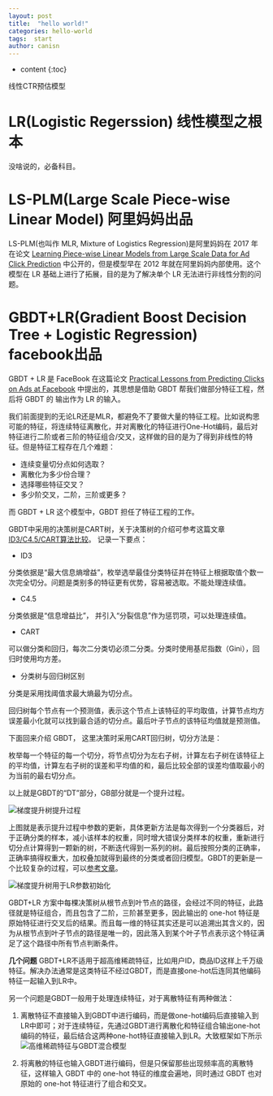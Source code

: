 ```yaml
---
layout: post
title:  "hello world!"
categories: hello-world
tags:  start 
author: canisn
---
```


* content
{:toc}

线性CTR预估模型




# LR(Logistic Regerssion) 线性模型之根本
没啥说的，必备科目。

# LS-PLM(Large Scale Piece-wise Linear Model) 阿里妈妈出品
LS-PLM(也叫作 MLR, Mixture of Logistics Regression)是阿里妈妈在 2017 年在论文 [Learning Piece-wise Linear Models from Large Scale Data for Ad Click Prediction](https://arxiv.org/pdf/1704.05194.pdf) 中公开的，但是模型早在 2012 年就在阿里妈妈内部使用。这个模型在 LR 基础上进行了拓展，目的是为了解决单个 LR 无法进行非线性分割的问题。

# GBDT+LR(Gradient Boost Decision Tree + Logistic Regression) facebook出品
GBDT + LR 是 FaceBook 在这篇论文 [Practical Lessons from Predicting Clicks on Ads at Facebook](http://quinonero.net/Publications/predicting-clicks-facebook.pdf) 中提出的，其思想是借助 GBDT 帮我们做部分特征工程，然后将 GBDT 的 输出作为 LR 的输入。

我们前面提到的无论LR还是MLR，都避免不了要做大量的特征工程。比如说构思可能的特征，将连续特征离散化，并对离散化的特征进行One-Hot编码，最后对特征进行二阶或者三阶的特征组合/交叉，这样做的目的是为了得到非线性的特征。但是特征工程存在几个难题：
- 连续变量切分点如何选取？
- 离散化为多少份合理？
- 选择哪些特征交叉？
- 多少阶交叉，二阶，三阶或更多？

而 GBDT + LR 这个模型中，GBDT 担任了特征工程的工作。

GBDT中采用的决策树是CART树，关于决策树的介绍可参考这篇文章[ID3/C4.5/CART算法比较](http://www.cnblogs.com/wxquare/p/5379970.html)。
记录一下要点：
- ID3

分类依据是“最大信息熵增益”，枚举选举最佳分类特征并在特征上根据取值个数一次完全切分。问题是类别多的特征更有优势，容易被选取。不能处理连续值。
- C4.5

分类依据是“信息增益比”， 并引入“分裂信息”作为惩罚项，可以处理连续值。
- CART

可以做分类和回归，每次二分类切必须二分类。分类时使用基尼指数（Gini），回归时使用均方差。

- 分类树与回归树区别

分类是采用找阈值求最大熵最为切分点。

回归树每个节点有一个预测值，表示这个节点上该特征的平均取值，计算节点均方误差最小化就可以找到最合适的切分点。最后叶子节点的该特征均值就是预测值。

下面回来介绍 GBDT， 这里决策时采用CART回归树，切分方法是：

枚举每一个特征的每一个切分，将节点切分为左右子树，计算左右子树在该特征上的平均值，计算左右子树的误差和平均值的和，最后比较全部的误差均值取最小的为当前的最右切分点。

以上就是GBDT的“DT”部分，GB部分就是一个提升过程。

![梯度提升树提升过程](https://note.youdao.com/yws/public/resource/c1f1386dc9a34b3fbeaede7a5d44ad9e/xmlnote/WEBRESOURCE106c1e1bae9f2b1bedd233e52799e2a4/271)

上图就是表示提升过程中参数的更新，具体更新方法是每次得到一个分类器后，对于正确分类的样本，减小该样本的权重，同时增大错误分类样本的权重，重新进行切分点计算得到一颗新的树，不断迭代得到一系列的树。最后按照分类的正确率，正确率搞得权重大，加权叠加就得到最终的分类或者回归模型。GBDT的更新是一个比较复杂的过程，可以[参考文章](https://blog.csdn.net/google19890102/article/details/51746402)。

![梯度提升树用于LR参数初始化](https://note.youdao.com/yws/public/resource/c1f1386dc9a34b3fbeaede7a5d44ad9e/xmlnote/3F0A331BDCF54E8EBC196407F072660C/284)

GBDT+LR 方案中每棵决策树从根节点到叶节点的路径，会经过不同的特征，此路径就是特征组合，而且包含了二阶，三阶甚至更多，因此输出的 one-hot 特征是原始特征进行交叉后的结果。而且每一维的特征其实还是可以追溯出其含义的，因为从根节点到叶子节点的路径是唯一的，因此落入到某个叶子节点表示这个特征满足了这个路径中所有节点判断条件。

**几个问题**
GBDT+LR不适用于超高维稀疏特征，比如用户ID，商品ID这样上千万级特征。解决办法通常是这类特征不经过GBDT，而是直接one-hot后连同其他编码特征一起输入到LR中。

另一个问题是GBDT一般用于处理连续特征，对于离散特征有两种做法：
1. 离散特征不直接输入到GBDT中进行编码，而是做one-hot编码后直接输入到LR中即可；对于连续特征，先通过GBDT进行离散化和特征组合输出one-hot编码的特征，最后结合这两种one-hot特征直接输入到LR。大致框架如下所示
  ![高维稀疏特征与GBDT混合模型](https://note.youdao.com/yws/public/resource/c1f1386dc9a34b3fbeaede7a5d44ad9e/xmlnote/A0C3A68B608E47D68DD13B80D5B60CF3/301)

2. 将离散的特征也输入GBDT进行编码，但是只保留那些出现频率高的离散特征，这样输入 GBDT 中的 one-hot 特征的维度会遍地，同时通过 GBDT 也对原始的 one-hot 特征进行了组合和交叉。